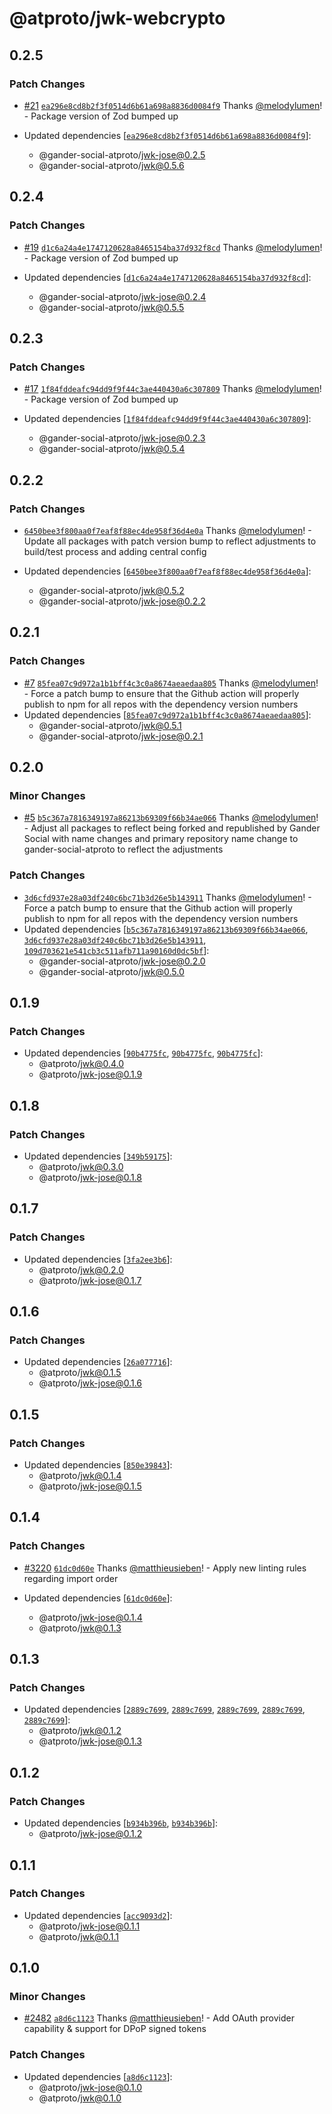 # @atproto/jwk-webcrypto

## 0.2.5

### Patch Changes

- [#21](https://github.com/gander-social/gander-social-atproto/pull/21) [`ea296e8cd8b2f3f0514d6b61a698a8836d0084f9`](https://github.com/gander-social/gander-social-atproto/commit/ea296e8cd8b2f3f0514d6b61a698a8836d0084f9) Thanks [@melodylumen](https://github.com/melodylumen)! - Package version of Zod bumped up

- Updated dependencies [[`ea296e8cd8b2f3f0514d6b61a698a8836d0084f9`](https://github.com/gander-social/gander-social-atproto/commit/ea296e8cd8b2f3f0514d6b61a698a8836d0084f9)]:
  - @gander-social-atproto/jwk-jose@0.2.5
  - @gander-social-atproto/jwk@0.5.6

## 0.2.4

### Patch Changes

- [#19](https://github.com/gander-social/gander-social-atproto/pull/19) [`d1c6a24a4e1747120628a8465154ba37d932f8cd`](https://github.com/gander-social/gander-social-atproto/commit/d1c6a24a4e1747120628a8465154ba37d932f8cd) Thanks [@melodylumen](https://github.com/melodylumen)! - Package version of Zod bumped up

- Updated dependencies [[`d1c6a24a4e1747120628a8465154ba37d932f8cd`](https://github.com/gander-social/gander-social-atproto/commit/d1c6a24a4e1747120628a8465154ba37d932f8cd)]:
  - @gander-social-atproto/jwk-jose@0.2.4
  - @gander-social-atproto/jwk@0.5.5

## 0.2.3

### Patch Changes

- [#17](https://github.com/gander-social/gander-social-atproto/pull/17) [`1f84fddeafc94dd9f9f44c3ae440430a6c307809`](https://github.com/gander-social/gander-social-atproto/commit/1f84fddeafc94dd9f9f44c3ae440430a6c307809) Thanks [@melodylumen](https://github.com/melodylumen)! - Package version of Zod bumped up

- Updated dependencies [[`1f84fddeafc94dd9f9f44c3ae440430a6c307809`](https://github.com/gander-social/gander-social-atproto/commit/1f84fddeafc94dd9f9f44c3ae440430a6c307809)]:
  - @gander-social-atproto/jwk-jose@0.2.3
  - @gander-social-atproto/jwk@0.5.4

## 0.2.2

### Patch Changes

- [`6450bee3f800aa0f7eaf8f88ec4de958f36d4e0a`](https://github.com/gander-social/gander-social-atproto/commit/6450bee3f800aa0f7eaf8f88ec4de958f36d4e0a) Thanks [@melodylumen](https://github.com/melodylumen)! - Update all packages with patch version bump to reflect adjustments to build/test process and adding central config

- Updated dependencies [[`6450bee3f800aa0f7eaf8f88ec4de958f36d4e0a`](https://github.com/gander-social/gander-social-atproto/commit/6450bee3f800aa0f7eaf8f88ec4de958f36d4e0a)]:
  - @gander-social-atproto/jwk@0.5.2
  - @gander-social-atproto/jwk-jose@0.2.2

## 0.2.1

### Patch Changes

- [#7](https://github.com/gander-social/gander-social-atproto/pull/7) [`85fea07c9d972a1b1bff4c3c0a8674aeaedaa805`](https://github.com/gander-social/gander-social-atproto/commit/85fea07c9d972a1b1bff4c3c0a8674aeaedaa805) Thanks [@melodylumen](https://github.com/melodylumen)! - Force a patch bump to ensure that the Github action will properly publish to npm for all repos with the dependency
  version numbers
- Updated dependencies [[`85fea07c9d972a1b1bff4c3c0a8674aeaedaa805`](https://github.com/gander-social/gander-social-atproto/commit/85fea07c9d972a1b1bff4c3c0a8674aeaedaa805)]:
  - @gander-social-atproto/jwk@0.5.1
  - @gander-social-atproto/jwk-jose@0.2.1

## 0.2.0

### Minor Changes

- [#5](https://github.com/gander-social/gander-social-atproto/pull/5) [`b5c367a7816349197a86213b69309f66b34ae066`](https://github.com/gander-social/gander-social-atproto/commit/b5c367a7816349197a86213b69309f66b34ae066) Thanks [@melodylumen](https://github.com/melodylumen)! - Adjust all packages to reflect being forked and republished by Gander Social with name changes and primary repository name change to gander-social-atproto to reflect the adjustments

### Patch Changes

- [`3d6cfd937e28a03df240c6bc71b3d26e5b143911`](https://github.com/gander-social/gander-social-atproto/commit/3d6cfd937e28a03df240c6bc71b3d26e5b143911) Thanks [@melodylumen](https://github.com/melodylumen)! - Force a patch bump to ensure that the Github action will properly publish to npm for all repos with the dependency
  version numbers
- Updated dependencies [[`b5c367a7816349197a86213b69309f66b34ae066`](https://github.com/gander-social/gander-social-atproto/commit/b5c367a7816349197a86213b69309f66b34ae066), [`3d6cfd937e28a03df240c6bc71b3d26e5b143911`](https://github.com/gander-social/gander-social-atproto/commit/3d6cfd937e28a03df240c6bc71b3d26e5b143911), [`109d703621e541cb3c511afb711a90160d0dc5bf`](https://github.com/gander-social/gander-social-atproto/commit/109d703621e541cb3c511afb711a90160d0dc5bf)]:
  - @gander-social-atproto/jwk-jose@0.2.0
  - @gander-social-atproto/jwk@0.5.0

## 0.1.9

### Patch Changes

- Updated dependencies [[`90b4775fc`](https://github.com/gander-social/atproto/commit/90b4775fc9c6959171bc12b961ce9421cc14d6ee), [`90b4775fc`](https://github.com/gander-social/atproto/commit/90b4775fc9c6959171bc12b961ce9421cc14d6ee), [`90b4775fc`](https://github.com/gander-social/atproto/commit/90b4775fc9c6959171bc12b961ce9421cc14d6ee)]:
  - @atproto/jwk@0.4.0
  - @atproto/jwk-jose@0.1.9

## 0.1.8

### Patch Changes

- Updated dependencies [[`349b59175`](https://github.com/gander-social/atproto/commit/349b59175e82ceb9500ae7c6a9a0b9b6aec9d1b6)]:
  - @atproto/jwk@0.3.0
  - @atproto/jwk-jose@0.1.8

## 0.1.7

### Patch Changes

- Updated dependencies [[`3fa2ee3b6`](https://github.com/gander-social/atproto/commit/3fa2ee3b6a382709b10921da53e69a901bccbb05)]:
  - @atproto/jwk@0.2.0
  - @atproto/jwk-jose@0.1.7

## 0.1.6

### Patch Changes

- Updated dependencies [[`26a077716`](https://github.com/gander-social/atproto/commit/26a07771673bf1090a61efb7c970235f0b2509fc)]:
  - @atproto/jwk@0.1.5
  - @atproto/jwk-jose@0.1.6

## 0.1.5

### Patch Changes

- Updated dependencies [[`850e39843`](https://github.com/gander-social/atproto/commit/850e39843cb0ec9ea716675f7568c0c601f45e29)]:
  - @atproto/jwk@0.1.4
  - @atproto/jwk-jose@0.1.5

## 0.1.4

### Patch Changes

- [#3220](https://github.com/gander-social/atproto/pull/3220) [`61dc0d60e`](https://github.com/gander-social/atproto/commit/61dc0d60e19b88c6427a54c6d95a391b5f4da7bd) Thanks [@matthieusieben](https://github.com/matthieusieben)! - Apply new linting rules regarding import order

- Updated dependencies [[`61dc0d60e`](https://github.com/gander-social/atproto/commit/61dc0d60e19b88c6427a54c6d95a391b5f4da7bd)]:
  - @atproto/jwk-jose@0.1.4
  - @atproto/jwk@0.1.3

## 0.1.3

### Patch Changes

- Updated dependencies [[`2889c7699`](https://github.com/gander-social/atproto/commit/2889c76995ce3c569f595ac3c678218e9ce659f0), [`2889c7699`](https://github.com/gander-social/atproto/commit/2889c76995ce3c569f595ac3c678218e9ce659f0), [`2889c7699`](https://github.com/gander-social/atproto/commit/2889c76995ce3c569f595ac3c678218e9ce659f0), [`2889c7699`](https://github.com/gander-social/atproto/commit/2889c76995ce3c569f595ac3c678218e9ce659f0), [`2889c7699`](https://github.com/gander-social/atproto/commit/2889c76995ce3c569f595ac3c678218e9ce659f0)]:
  - @atproto/jwk@0.1.2
  - @atproto/jwk-jose@0.1.3

## 0.1.2

### Patch Changes

- Updated dependencies [[`b934b396b`](https://github.com/gander-social/atproto/commit/b934b396b13ba32bf2bf7e75ecdf6871e5f310dd), [`b934b396b`](https://github.com/gander-social/atproto/commit/b934b396b13ba32bf2bf7e75ecdf6871e5f310dd)]:
  - @atproto/jwk-jose@0.1.2

## 0.1.1

### Patch Changes

- Updated dependencies [[`acc9093d2`](https://github.com/gander-social/atproto/commit/acc9093d2845eba02b68fb2f9db33e4f1b59bb10)]:
  - @atproto/jwk-jose@0.1.1
  - @atproto/jwk@0.1.1

## 0.1.0

### Minor Changes

- [#2482](https://github.com/gander-social/atproto/pull/2482) [`a8d6c1123`](https://github.com/gander-social/atproto/commit/a8d6c112359f5c4c0cfbe2df63443ed275f2a646) Thanks [@matthieusieben](https://github.com/matthieusieben)! - Add OAuth provider capability & support for DPoP signed tokens

### Patch Changes

- Updated dependencies [[`a8d6c1123`](https://github.com/gander-social/atproto/commit/a8d6c112359f5c4c0cfbe2df63443ed275f2a646)]:
  - @atproto/jwk-jose@0.1.0
  - @atproto/jwk@0.1.0
